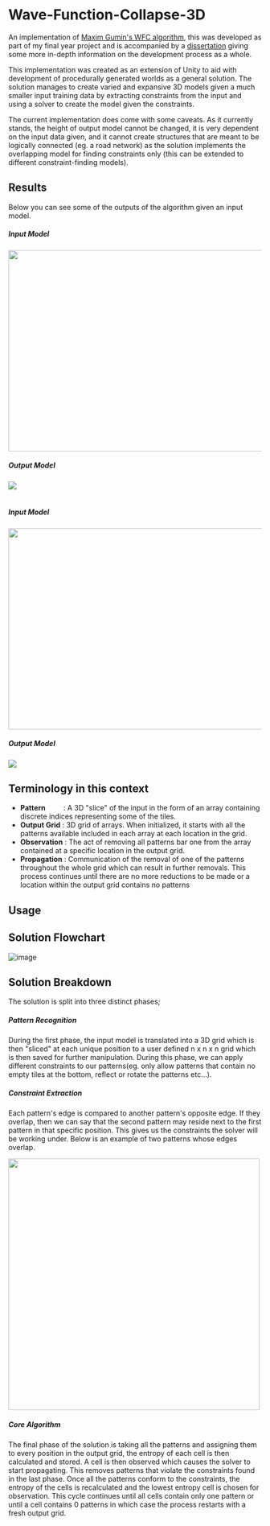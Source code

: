 # Wave-Function-Collapse-3D
An implementation of [Maxim Gumin's WFC algorithm](https://github.com/mxgmn/WaveFunctionCollapse), this was developed as part of my final year project and is accompanied by a [dissertation](https://github.com/ppvcRbrt/Wave-Function-Collapse-3D/blob/main/Dissertation.pdf) giving some more in-depth information on the development process as a whole.

This implementation was created as an extension of Unity to aid with
development of procedurally generated worlds as a general solution. The
solution manages to create varied and expansive 3D models given a much smaller
input training data by extracting constraints from the input and using a solver to
create the model given the constraints.

The current implementation does come
with some caveats. As it currently stands, the height of output model cannot be
changed, it is very dependent on the input data given, and it
cannot create structures that are meant to be logically connected (eg. a road
network) as the solution implements the overlapping model for finding constraints only (this can be extended to different constraint-finding models).

## Results
Below you can see some of the outputs of the algorithm given an input model.

##### Input Model
<img src="https://user-images.githubusercontent.com/73713049/170087778-ccbe7411-eed4-4b9f-a401-743b20c19cd0.png" width="600" height = "400">

##### Output Model
<img src="https://user-images.githubusercontent.com/73713049/170088266-1ddbbaf1-5b5e-4612-b17c-6bc53cbd03b9.png">

</br>
</br>

##### Input Model
<img src="https://user-images.githubusercontent.com/73713049/170088677-78e12e28-22c0-465c-8be4-c28ba1d0d83a.png" width="600" height = "400">

##### Output Model
<img src="https://user-images.githubusercontent.com/73713049/170089071-059da888-378b-475a-8c57-8ee426125b06.png">

## Terminology in this context

- **Pattern** &emsp; &emsp;: A 3D "slice" of the input in the form of an array containing discrete indices representing some of the tiles.  
- **Output Grid** : 3D grid of arrays. When initialized, it starts with all the patterns available included in each array at each location in the grid.
- **Observation** : The act of removing all patterns bar one from the array contained at a specific location in the output grid.
- **Propagation** : Communication of the removal of one of the patterns throughout the whole grid which can result in further removals. This process continues until there are no more reductions to be made or a location within the output grid contains no patterns

## Usage


## Solution Flowchart
![image](https://user-images.githubusercontent.com/73713049/170090681-ff7e8935-510f-4f5a-99e6-fad19120c1fc.png)

## Solution Breakdown
The solution is split into three distinct phases;

##### Pattern Recognition
During the first phase, the input model is translated into a 3D grid which is then "sliced" at each unique position to a user defined n x n x n grid which is then saved for further manipulation. During this phase, we can apply different constraints to our patterns(eg. only allow patterns that contain no empty tiles at the bottom, reflect or rotate the patterns etc...).

##### Constraint Extraction
Each pattern's edge is compared to another pattern's opposite edge. If they overlap, then we can say that the second pattern may reside next to the first pattern in that specific position. This gives us the constraints the solver will be working under. Below is an example of two patterns whose edges overlap.

<img src="https://user-images.githubusercontent.com/73713049/170134092-d4a1ef40-3fea-4269-9951-ec013fa7571e.png" width = "500">

##### Core Algorithm
The final phase of the solution is taking all the patterns and assigning them to every position in the output grid, the entropy of each cell is then calculated and stored. A cell is then observed which causes the solver to start propagating. This removes patterns that violate the constraints found in the last phase. Once all the patterns conform to the constraints, the entropy of the cells is recalculated and the lowest entropy cell is chosen for observation. This cycle continues until all cells contain only one pattern or until a cell contains 0 patterns in which case the process restarts with a fresh output grid.
